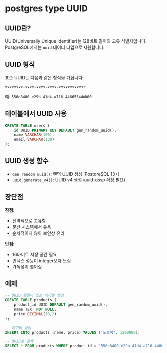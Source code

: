 # postgres type UUID

## UUID란?

UUID(Universally Unique Identifier)는 128비트 길이의 고유 식별자입니다. PostgreSQL에서는 `uuid` 데이터 타입으로 지원합니다.

## UUID 형식

표준 UUID는 다음과 같은 형식을 가집니다:

```
xxxxxxxx-xxxx-xxxx-xxxx-xxxxxxxxxxxx
```

예: `550e8400-e29b-41d4-a716-446655440000`

## 테이블에서 UUID 사용

```sql
CREATE TABLE users (
    id UUID PRIMARY KEY DEFAULT gen_random_uuid(),
    name VARCHAR(100),
    email VARCHAR(100)
);
```

## UUID 생성 함수

- `gen_random_uuid()`: 랜덤 UUID 생성 (PostgreSQL 13+)
- `uuid_generate_v4()`: UUID v4 생성 (uuid-ossp 확장 필요)

## 장단점

**장점:**

- 전역적으로 고유함
- 분산 시스템에서 유용
- 순차적이지 않아 보안상 유리

**단점:**

- 16바이트 저장 공간 필요
- 인덱스 성능이 integer보다 느림
- 가독성이 떨어짐

## 예제

```sql
-- UUID 컬럼이 있는 테이블 생성
CREATE TABLE products (
    product_id UUID DEFAULT gen_random_uuid(),
    name TEXT NOT NULL,
    price DECIMAL(10,2)
);

-- 데이터 삽입
INSERT INTO products (name, price) VALUES ('노트북', 1200000);

-- UUID로 검색
SELECT * FROM products WHERE product_id = '550e8400-e29b-41d4-a716-446655440000';
```
